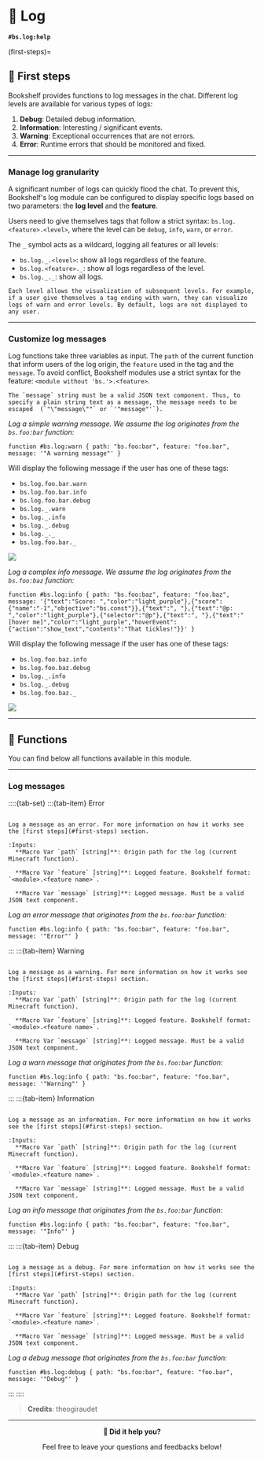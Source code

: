 # 📄 Log

**`#bs.log:help`**

(first-steps)=
## 👶 First steps

Bookshelf provides functions to log messages in the chat. Different log levels are available for various types of logs:
1. **Debug**: Detailed debug information.
2. **Information**: Interesting / significant events.
3. **Warning**: Exceptional occurrences that are not errors.
4. **Error**: Runtime errors that should be monitored and fixed.



---

### Manage log granularity

A significant number of logs can quickly flood the chat. To prevent this, Bookshelf's log module can be configured to display specific logs based on two parameters: the **log level** and the **feature**.

Users need to give themselves tags that follow a strict syntax: `bs.log.<feature>.<level>`, where the level can be `debug`, `info`, `warn`, or `error`.

The `_` symbol acts as a wildcard, logging all features or all levels:
- `bs.log._.<level>`: show all logs regardless of the feature.
- `bs.log.<feature>._`: show all logs regardless of the level.
- `bs.log._._`: show all logs.

```{note}
Each level allows the visualization of subsequent levels. For example, if a user give themselves a tag ending with warn, they can visualize logs of warn and error levels. By default, logs are not displayed to any user.
```

---

### Customize log messages

Log functions take three variables as input. The `path` of the current function that inform users of the log origin, the `feature` used in the tag and the `message`. To avoid conflict, Bookshelf modules use a strict syntax for the feature: `<module without 'bs.'>.<feature>`.

```{warning}
The `message` string must be a valid JSON text component. Thus, to specify a plain string text as a message, the message needs to be escaped  (`"\"message\""` or `'"message"'`).
```

*Log a simple warning message. We assume the log originates from the `bs.foo:bar` function:*
```mcfunction
function #bs.log:warn { path: "bs.foo:bar", feature: "foo.bar", message: '"A warning message"' }
```
Will display the following message if the user has one of these tags:
- `bs.log.foo.bar.warn`
- `bs.log.foo.bar.info`
- `bs.log.foo.bar.debug`
- `bs.log._.warn`
- `bs.log._.info`
- `bs.log._.debug`
- `bs.log._._`
- `bs.log.foo.bar._`

![](/_imgs/modules/log/example-1.png)

*Log a complex info message. We assume the log originates from the `bs.foo:baz` function:*
```mcfunction
function #bs.log:info { path: "bs.foo:baz", feature: "foo.baz", message: '{"text":"Score: ","color":"light_purple"},{"score":{"name":"-1","objective":"bs.const"}},{"text":", "},{"text":"@p: ","color":"light_purple"},{"selector":"@p"},{"text":", "},{"text":"[hover me]","color":"light_purple","hoverEvent":{"action":"show_text","contents":"That tickles!"}}' }
```

Will display the following message if the user has one of these tags:
- `bs.log.foo.baz.info`
- `bs.log.foo.baz.debug`
- `bs.log._.info`
- `bs.log._.debug`
- `bs.log.foo.baz._`

![](/_imgs/modules/log/example-2.png)

---

## 🔧 Functions

You can find below all functions available in this module.

---

### Log messages

::::{tab-set}
:::{tab-item} Error
```{function} #bs.log:error

Log a message as an error. For more information on how it works see the [first steps](#first-steps) section.

:Inputs:
  **Macro Var `path` [string]**: Origin path for the log (current Minecraft function).

  **Macro Var `feature` [string]**: Logged feature. Bookshelf format: `<module>.<feature name>`.

  **Macro Var `message` [string]**: Logged message. Must be a valid JSON text component.
```

*Log an error message that originates from the `bs.foo:bar` function:*
```mcfunction
function #bs.log:info { path: "bs.foo:bar", feature: "foo.bar", message: '"Error"' }
```
:::
:::{tab-item} Warning
```{function} #bs.log:warn

Log a message as a warning. For more information on how it works see the [first steps](#first-steps) section.

:Inputs:
  **Macro Var `path` [string]**: Origin path for the log (current Minecraft function).

  **Macro Var `feature` [string]**: Logged feature. Bookshelf format: `<module>.<feature name>`.

  **Macro Var `message` [string]**: Logged message. Must be a valid JSON text component.
```

*Log a warn message that originates from the `bs.foo:bar` function:*
```mcfunction
function #bs.log:info { path: "bs.foo:bar", feature: "foo.bar", message: '"Warning"' }
```
:::
:::{tab-item} Information
```{function} #bs.log:info

Log a message as an information. For more information on how it works see the [first steps](#first-steps) section.

:Inputs:
  **Macro Var `path` [string]**: Origin path for the log (current Minecraft function).

  **Macro Var `feature` [string]**: Logged feature. Bookshelf format: `<module>.<feature name>`.

  **Macro Var `message` [string]**: Logged message. Must be a valid JSON text component.
```

*Log an info message that originates from the `bs.foo:bar` function:*
```mcfunction
function #bs.log:info { path: "bs.foo:bar", feature: "foo.bar", message: '"Info"' }
```
:::
:::{tab-item} Debug
```{function} #bs.log:debug

Log a message as a debug. For more information on how it works see the [first steps](#first-steps) section.

:Inputs:
  **Macro Var `path` [string]**: Origin path for the log (current Minecraft function).

  **Macro Var `feature` [string]**: Logged feature. Bookshelf format: `<module>.<feature name>`.

  **Macro Var `message` [string]**: Logged message. Must be a valid JSON text component.
```

*Log a debug message that originates from the `bs.foo:bar` function:*
```mcfunction
function #bs.log:debug { path: "bs.foo:bar", feature: "foo.bar", message: '"Debug"' }
```
:::
::::

> **Credits**: theogiraudet

---

<div align=center>

**💬 Did it help you?**

Feel free to leave your questions and feedbacks below!

</div>

<script src="https://giscus.app/client.js"
        data-repo="Gunivers/Glibs"
        data-repo-id="R_kgDOHQjqYg"
        data-category="Documentation"
        data-category-id="DIC_kwDOHQjqYs4CUQpy"
        data-mapping="title"
        data-strict="0"
        data-reactions-enabled="1"
        data-emit-metadata="0"
        data-input-position="bottom"
        data-theme="light"
        data-lang="fr"
        data-loading="lazy"
        crossorigin="anonymous"
        async>
</script>
